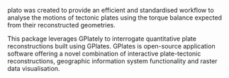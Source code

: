 plato was created to provide an efficient and standardised workflow to analyse the motions of tectonic plates using the torque balance expected from their reconstructed geometries.

This package leverages GPlately to interrogate quantitative plate reconstructions built using GPlates. GPlates is open-source application software offering a novel combination of interactive plate-tectonic reconstructions, geographic information system functionality and raster data visualisation.
